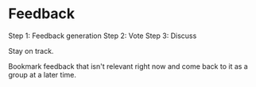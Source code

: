 # Feedback

Step 1: Feedback generation
Step 2: Vote
Step 3: Discuss

Stay on track.

Bookmark feedback that isn't relevant right now and come back to it as a group at a later time.
